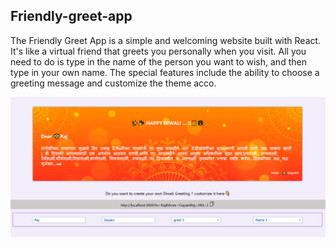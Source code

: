 ## Friendly-greet-app
The Friendly Greet App is a simple and welcoming website built with React. It's like a virtual friend that greets you personally when you visit. All you need to do is type in the name of the person you want to wish, and then type in your own name. The special features include the ability to choose a greeting message and customize the theme acco.

![app img](./greet-app.png)

